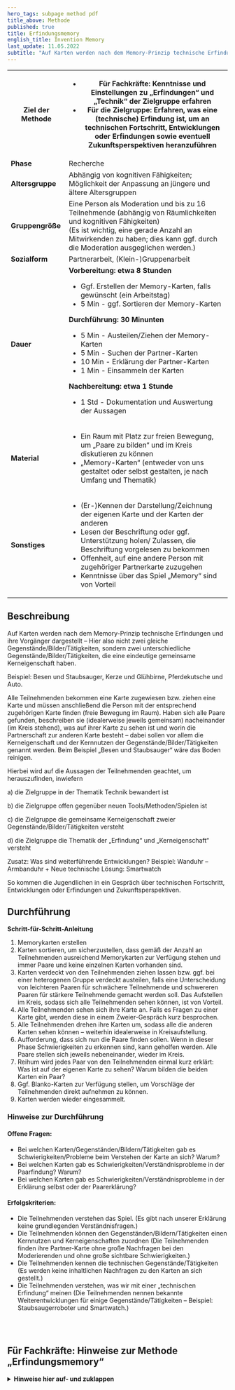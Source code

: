 ```yaml
---
hero_tags: subpage method pdf
title_above: Methode
published: true
title: Erfindungsmemory
english_title: Invention Memory
last_update: 11.05.2022
subtitle: "Auf Karten werden nach dem Memory-Prinzip technische Erfindungen und ihre Vorgänger dargestellt. Anders als beim bekannten Spiel Memory sind aber nicht zwei gleiche, sondern zwei unterschiedliche Gegenstände, Bilder oder Tätigkeiten abgebildet, die jodoch eine eindeutige gemeinsame Kerneigenschaft haben. Jugendliche kommen auf diese Weise in ein Gespräch über technischen Fortschritt, Entwicklungen oder Erfindungen und Zukunftsperspektiven."
---
```


<table class="tb">
    <tr>
        <th><strong>Ziel der Methode</strong></th>
        <th>

- Für Fachkräfte: Kenntnisse und Einstellungen zu „Erfindungen“ und „Technik“ der Zielgruppe erfahren
- Für die Zielgruppe: Erfahren, was eine (technische) Erfindung ist, um an technischen Fortschritt, Entwicklungen oder Erfindungen sowie eventuell Zukunftsperspektiven heranzuführen

</th>
    </tr>
    <tr>
      <td><strong>Phase</strong></td>
      <td>Recherche</td>
    </tr>
    <tr>
      <td><strong>Altersgruppe</strong></td>
      <td>Abhängig von kognitiven Fähigkeiten; Möglichkeit der Anpassung an jüngere und ältere Altersgruppen</td>
    </tr>
    <tr>
      <td><strong>Gruppengröße</strong></td>
      <td>Eine Person als Moderation und bis zu 16 Teilnehmende (abhängig von Räumlichkeiten und kognitiven Fähigkeiten)<br>
        (Es ist wichtig, eine gerade Anzahl an Mitwirkenden zu haben; dies kann ggf. durch die Moderation ausgeglichen werden.)</td>
    </tr>
    <tr>
      <td><strong>Sozialform</strong></td>
      <td>Partnerarbeit, (Klein-)Gruppenarbeit</td>
    </tr>
    <tr>
      <td><strong>Dauer</strong></td>
      <td>
      <strong>
      Vorbereitung: etwa 8 Stunden<br>
      </strong>
      <ul>
        <li> Ggf. Erstellen der Memory-Karten, falls gewünscht (ein Arbeitstag)
        <li> 5 Min - ggf. Sortieren der Memory-Karten
      </ul>
      <strong>
      Durchführung: 30 Minunten<br>
      </strong>
       <ul>
        <li> 5 Min - Austeilen/Ziehen der Memory-Karten
        <li> 5 Min - Suchen der Partner-Karten
        <li> 10 Min - Erklärung der Partner-Karten
        <li> 1 Min - Einsammeln der Karten
      </ul>
      <strong>
      Nachbereitung: etwa 1 Stunde<br>
      </strong>
      <ul>
        <li> 1 Std - Dokumentation und Auswertung der Aussagen
      </ul>  
      </td>
    </tr>
    <tr>
      <td><strong>Material</strong></td>
      <td>
    <ul>
    <li>Ein Raum mit Platz zur freien Bewegung, um  „Paare zu bilden“ und im Kreis diskutieren zu können</li>
    <li>„Memory-Karten“ (entweder von uns gestaltet oder selbst gestalten, je nach Umfang und Thematik)</li>    
    </ul>
    </td>
    </tr>
    <tr>
      <td><strong>Sonstiges</strong></td>
      <td>
    <ul>
    <li>(Er-)Kennen der Darstellung/Zeichnung der eigenen Karte und der Karten der anderen</li>
    <li>Lesen der Beschriftung oder ggf. Unterstützung holen/ Zulassen, die Beschriftung vorgelesen zu bekommen</li>
    <li>Offenheit, auf eine andere Person mit zugehöriger Partnerkarte zuzugehen</li>
    <li>Kenntnisse über das Spiel  „Memory“ sind von Vorteil</li>
    </ul>
</td>
</tr>
</table>

## Beschreibung

Auf Karten werden nach dem Memory-Prinzip technische Erfindungen und ihre Vorgänger dargestellt – Hier also nicht zwei gleiche Gegenstände/Bilder/Tätigkeiten, sondern zwei unterschiedliche Gegenstände/Bilder/Tätigkeiten, die eine eindeutige gemeinsame Kerneigenschaft haben. 

Beispiel: Besen und Staubsauger, Kerze und Glühbirne, Pferdekutsche und Auto.

Alle Teilnehmenden bekommen eine Karte zugewiesen bzw. ziehen eine Karte und müssen anschließend die Person mit der entsprechend zugehörigen Karte finden (freie Bewegung im Raum). Haben sich alle Paare gefunden, beschreiben sie (idealerweise jeweils gemeinsam) nacheinander (im Kreis stehend), was auf ihrer Karte zu sehen ist und worin die Partnerschaft zur anderen Karte besteht – dabei sollen vor allem die Kerneigenschaft und der Kernnutzen der Gegenstände/Bilder/Tätigkeiten genannt werden. Beim Beispiel  „Besen und Staubsauger“ wäre das Boden reinigen.

Hierbei wird auf die Aussagen der Teilnehmenden geachtet, um herauszufinden, inwiefern

a) die Zielgruppe in der Thematik Technik bewandert ist

b) die Zielgruppe offen gegenüber neuen Tools/Methoden/Spielen ist

c) die Zielgruppe die gemeinsame Kerneigenschaft zweier Gegenstände/Bilder/Tätigkeiten versteht

d) die Zielgruppe die Thematik der „Erfindung“ und „Kerneigenschaft“ versteht

Zusatz: Was sind weiterführende Entwicklungen? Beispiel: Wanduhr – Armbanduhr + Neue technische Lösung: Smartwatch

So kommen die Jugendlichen in ein Gespräch über technischen Fortschritt, Entwicklungen oder Erfindungen und Zukunftsperspektiven.

## Durchführung
 
**Schritt-für-Schritt-Anleitung**
1. Memorykarten erstellen
2. Karten sortieren, um sicherzustellen, dass gemäß der Anzahl an Teilnehmenden ausreichend Memorykarten zur Verfügung stehen und immer Paare und keine einzelnen Karten vorhanden sind.
3. Karten verdeckt von den Teilnehmenden ziehen lassen bzw. ggf. bei einer heterogenen Gruppe verdeckt austeilen, falls eine Unterscheidung von leichteren Paaren für schwächere Teilnehmende und schwereren Paaren für stärkere Teilnehmende gemacht werden soll. Das Aufstellen im Kreis, sodass sich alle Teilnehmenden sehen können, ist von Vorteil.
4. Alle Teilnehmenden sehen sich ihre Karte an. Falls es Fragen zu einer Karte gibt, werden diese in einem Zweier-Gespräch kurz besprochen.
5. Alle Teilnehmenden drehen ihre Karten um, sodass alle die anderen Karten sehen können – weiterhin idealerweise in Kreisaufstellung.
6. Aufforderung, dass sich nun die Paare finden sollen. Wenn in dieser Phase Schwierigkeiten zu erkennen sind, kann geholfen werden. Alle Paare stellen sich jeweils nebeneinander, wieder im Kreis.
7. Reihum wird jedes Paar von den Teilnehmenden einmal kurz erklärt: Was ist auf der eigenen Karte zu sehen? Warum bilden die beiden Karten ein Paar?
8. Ggf. Blanko-Karten zur Verfügung stellen, um Vorschläge der Teilnehmenden direkt aufnehmen zu können.
9. Karten werden wieder eingesammelt.

### Hinweise zur Durchführung

#### Offene Fragen:
- Bei welchen Karten/Gegenständen/Bildern/Tätigkeiten gab es Schwierigkeiten/Probleme beim Verstehen der Karte an sich? Warum?
- Bei welchen Karten gab es Schwierigkeiten/Verständnisprobleme in der Paarfindung? Warum?
- Bei welchen Karten gab es Schwierigkeiten/Verständnisprobleme in der Erklärung selbst oder der Paarerklärung?

#### Erfolgskriterien:
- Die Teilnehmenden verstehen das Spiel. (Es gibt nach unserer Erklärung keine grundlegenden Verständnisfragen.)
- Die Teilnehmenden können den Gegenständen/Bildern/Tätigkeiten einen Kernnutzen und Kerneigenschaften zuordnen (Die Teilnehmenden finden ihre Partner-Karte ohne große Nachfragen bei den Moderierenden und ohne große sichtbare Schwierigkeiten.)
- Die Teilnehmenden kennen die technischen Gegenstände/Tätigkeiten (Es werden keine inhaltlichen Nachfragen zu den Karten an sich gestellt.)
- Die Teilnehmenden verstehen, was wir mit einer „technischen Erfindung“ meinen (Die Teilnehmenden nennen bekannte Weiterentwicklungen für einige Gegenstände/Tätigkeiten – Beispiel: Staubsaugerroboter und Smartwatch.)
<br>
<br>

## Für Fachkräfte: Hinweise zur Methode „Erfindungsmemory“

<details><summary><strong>Hinweise hier auf- und zuklappen</strong></summary><blockquote>
  <details><summary>In einer so genannten „Erfinderwerkstatt“ sollen die Teilnehmenden Bedarfe zur Alltagsbewältigung finden und anschließend Ideen für technische Alltagshilfen entwickeln. Das „Memory“ soll ein spielerischer Einsteig in die Erfinderwerkstatt sein. Es soll eine Alternative darstellen zu einem Vorabinterview, um die kognitiven Fähigkeiten und den Wissensstand der Teilnehmenden kennenzulernen. Diese Kenntnisse sind für die weitere Workshopgestaltung elementar. Eine spielerische „Befragung“ in der Gruppe mit Hilfe von konkreten Beispielen aus dem Alltag ersetzt die individuelle Befragung und vermeidet damit mehrere Umstände:<br>
- hohen Zeitaufwand bei relativ wenig Insights<br>
- eine Störung des Alltags, weil einzelne TN zeitweise aus „dem Betrieb“ genommen werden müssten, und<br>
- ein gestelltes 1:1-Interviewsetting, in dem womöglich nicht wahrheitsgetreu geantwortet wird, sondern gemäß der erdachten Erwartungen/sozialen Erwünschtheit und auf Grund der Befragung an sich [(Hawthorne-Effekt)](https://de.wikipedia.org/wiki/Hawthorne-Effekt). 

Zum anderen befinden sich die Teilnehmenden hier in ihrer gewohnten Umgebung und können zudem in der Gruppensituation auf das Gesagte von anderen TN aufbauen. Dadurch kommen ggf. Aspekte zum Vorschein, die in einem 1:1-Interview nicht zur Sprache kommen würden (obwohl hierbei auch Gruppendynamiken entstehen können, die den Eindruck möglicherweise verfälschen (Teilnehmende äußern sich nicht, weil sie Angst haben, vor der Gruppe zu sprechen; Teilnehmende bejahen/verneinen Aussagen aufgrund des „Gruppenzwangs“, etc.). 

Im Grunde sollen die folgenden Fragen beantwortet werden:
- Kennen die Teilnehmenden das Spiel „Memory“? Und verstehen sie auf der Basis unserer Erklärung die geänderte Zuordnung von nicht bildlich GLEICHEN, sondern ZUGEHÖRIGEN Gegenständen/Bildern/Tätigkeiten?
- Können die Teilnehmenden anhand der Karten den Kernnutzen bzw. die Kerneigenschaften der Gegenstände/Bilder/Tätigkeiten erkennen und auf dieser Basis Paare bilden? Vermutlich kennen alle Teilnehmenden einen Staubsauger, aber ist ihnen auch klar, dass der Vorläufer ein Besen ist? → Können die Teilnehmenden auch erklären/sprachlich benennen, warum zwei Gegenstände/Bilder/Tätigkeiten ein Paar sind?
- Verstehen die Teilnehmenden den Begriff der „technischen Erfindung/Weiterentwicklung“ und nennen sie weiterführende Entwicklungen? Vermutlich kennen alle Teilnehmenden einen Staubsauger, aber wird aufgrund des Memorys auch die Weiterleitung zum Staubsaugerroboter gemacht?
- Wie verhalten sich die Teilnehmenden untereinander? Gehen sie aufeinander zu? Besprechen sie, warum die beiden Gegenstände/Bilder/Tätigkeiten ein Paar sind?
- Finden die Teilnehmenden die Paare? Muss ihnen dabei geholfen werden?
<br>
<br>
In einer Gruppenbefragung (anstelle von Einzelbefragungen) sind nur vereinzelt Antworten von den Gruppenführer:innen zu erwarten. Eine individuelle Ansprache in der Gruppe würde vermutlich zu einem verzerrten Eindruck führen. Hierfür bestünde zudem dieVoraussetzung, dass sich alle Teilnehmenden ohne (sprachliche) Barrieren vor der gesamten Gruppe äußern können. Durch die spielerische Form wird eine offensichtliche Einzelbefragung (in der Gruppe) umgangen und eine Gesprächssituation herbeigeführt, in der sich alle Teilnehmenden situativ und im Kontext äußern können. Damit wird nicht nur Hawthorne-Effekt umgangen (Menschen antworten/verhalten sich anders, wenn sie wissen, dass ihnen Fragen zu bestimmten Zwecken gestellt werden/sie beobachten werden), sondern anstelle einer Befragung kann in einer spielerischen Situation auch das direkte Verhalten im Kontext beobachtet werden. „‚Actions speak louder than words‘ is a common saying, and indeed you often observe that people behave differently than they say they would.“4 Vor diesem Hintergrund kann das Memory die Frage umgehen „Was kennst du/kennt ihr?“ und eröffnet den Raum für persönliche Äußerungen im Zusammengang mit einem Gerät (Beispiel: „Was ist das?“, „Was macht man damit?“, „Oh cool, das haben wir zu Hause.“). Des Weiteren kann die Reaktion der Teilnehmenden beim Betrachten der Karten (Verwunderung? Fragende Blicke? Freude? …) einfacher beobachtet werden.
<br>
<br>
Nicht zuletzt erfahren die moderierenden Personen nicht nur etwas über die Teilnehmenden, sondern können auch den Inhalt der folgenden Workshoptermine über den Inhalt des Memorys verdeutlichen und Beispiele zeigen.
<br>
<br>
Möglicher Nebeneffekt: Es können sich (falls noch nicht vorhanden) erste Gruppendynamiken zwischen den Teilnehmenden bilden. Damit könnte dies auch als Methode zum „Aufwärmen/Kennenlernen“ genutzt werden.</summary><blockquote>
  </blockquote></details>
    </blockquote></details>
